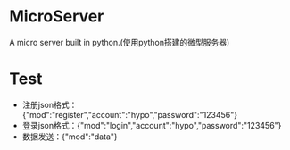 # MicroServer
A micro server built in python.(使用python搭建的微型服务器)

# Test
* 注册json格式：{"mod":"register","account":"hypo","password":"123456"}
* 登录json格式：{"mod":"login","account":"hypo","password":"123456"}
* 数据发送：{"mod":"data"}
